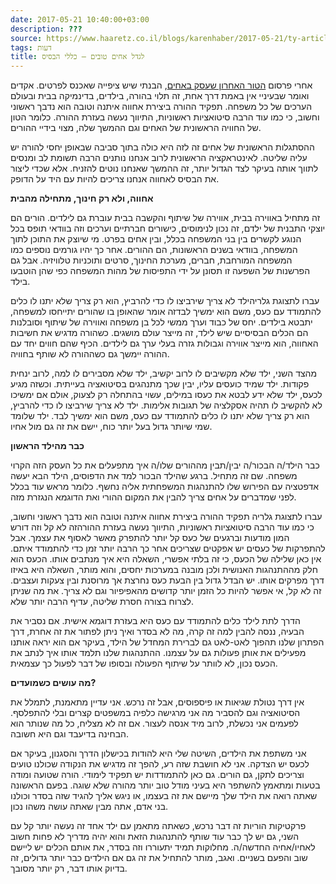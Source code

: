 ```yaml
---
date: 2017-05-21 10:40:00+03:00
description: ???
source: https://www.haaretz.co.il/blogs/karenhaber/2017-05-21/ty-article/0000017f-f8bb-d2d5-a9ff-f8bf73710000
tags: דעות
title: לגדל אחים טובים – כללי הבסיס
---
```


אחרי פרסום [הטור האחרון שעסק באחים](/blogs/karenhaber/2017-05-17/ty-article/0000017f-f8ab-ddde-abff-fcefe00a0000), הבנתי שיש ציפייה שאכנס לפרטים. אקדים ואומר שבעיניי אין באמת דרך אחת, זה תלוי בהורה, בילדים, בדינמיקה בבית ובעולם הערכים של כל משפחה. תפקיד ההורה ביצירת אחווה איתנה וטובה הוא נדבך ראשוני וחשוב, כי כמו עוד הרבה סיטואציות ראשוניות, התיווך נעשה בעזרת ההורה. כלומר הטון של החוויה הראשונית של האחים וגם ההמשך שלה, מצוי בידיי ההורים. 

ההסתגלות הראשונית של אחים זה לזה היא כולה בתוך סביבה שבאופן יחסי להורה יש עליה שליטה. לאינטראקציה הראשונית לרוב אנחנו נותנים הרבה תשומת לב ומנסים לתווך אותה בעיקר לצד הגדול יותר, זה ההמשך שאנחנו נוטים להזניח. אלא שכדי ליצור את הבסיס לאחווה אנחנו צריכים להיות עם היד על הדופק. 

**אחווה, ולא רק חינוך, מתחילה מהבית** 

זה מתחיל באווירה בבית, אווירה של שיתוף והקשבה בבית עוברת גם לילדים. הורים הם יוצקי התבנית של ילדם, זה נכון לנימוסים, כישורים חברתיים וערכים וזה בוודאי תופס בכל הנוגע לקשרים בין בני המשפחה בכלל, ובין אחים בפרט. מי שיוצק את התוכן לתוך המשפחה, בוודאי בשנים הראשונות, הם ההורים. אחר כך יהיו גורמים נוספים כמו המשפחה המורחבת, חברים, מערכת החינוך, סרטים ותוכניות טלוויזיה. אבל גם הפרשנות של השפעה זו תסונן על ידי התפיסות של מהות המשפחה כפי שהן הוטבעו בילד. 

 עברו לתצוגת גלריהילד לא צריך שירביצו לו כדי להרביץ, הוא רק צריך שלא יתנו לו כלים להתמודד עם כעס, משם הוא ימשיך לבדזה אומר שהאופן בו שהורים יתייחסו למשפחה, יתבטא בילדים. יחס של כבוד וערך ממשי לכל בן משפחה ואווירה של שיתוף וסובלנות הם הכלים הבסיסיים שיש לילד, זה מייצר עולם מושגים. כשהורה מדגיש את חשיבות האחווה, הוא מייצר אווירה וגבולות גזרה בעלי ערך גם לילדים. הכיף שהם חווים יחד עם ההורה יימשך גם כשההורה לא שותף בחוויה. 

מהצד השני, ילד שלא מקשיבים לו לרוב יקשיב, ילד שלא מסבירים לו למה, לרוב ינחית פקודות. ילד שמיד כועסים עליו, יבין שכך מתנהגים בסיטואציה בעייתית. וכשזה מגיע לכעס, ילד שלא ידע לבטא את כעסו במילים, עשוי בהתחלה רק לצעוק, אולם אם ימשיכו לא להקשיב לו תהיה אסקלציה של תגובות אלימות. ילד לא צריך שירביצו לו כדי להרביץ, הוא רק צריך שלא יתנו לו כלים להתמודד עם כעס, משם הוא ימשיך לבד. ילד שלומד שמי שיותר גדול בעל יותר כוח, יישם את זה גם מול אחיו. 

**כבר מהילד הראשון** 

כבר הילד/ה הבכור/ה יבין/תבין מההורים שלו/ה איך מתפעלים את כל העסק הזה הקרוי משפחה. שם זה מתחיל. ברגע שהילד הבכור למד את הדפוסים, הילד הבא יעשה אדפטציה עם הפירוש שלו להתנהגות המשפחתית אליה נחשף. כלומר מראש עוד בכלל לפני שמדברים על אחים צריך להבין את המקום ההורי ואת הדוגמא הנגזרת מזה. 

 עברו לתצוגת גלריה תפקיד ההורה ביצירת אחווה איתנה וטובה הוא נדבך ראשוני וחשוב, כי כמו עוד הרבה סיטואציות ראשוניות, התיווך נעשה בעזרת ההורהזה לא קל וזה דורש המון מודעות וברגעים של כעס קל יותר להתפרק מאשר לאסוף את עצמך. אבל להתפרקות של כעסים יש אפקטים שצריכים אחר כך הרבה יותר זמן כדי להתמודד איתם. אין כאן שלילה של הכעס, כי זה בלתי אפשרי, השאלה היא איך מנתבים אותו. הכעס הוא חלק מההתנהגות האנושית ולכן מובנה במערכות יחסים, והוא מותר, השאלה היא באיזו דרך מפרקים אותו. יש הבדל גדול בין הבעת כעס נחרצת אך מרוסנת ובין צעקות ועצבים. זה לא קל, אי אפשר להיות כל הזמן יותר קדושים מהאפיפיור וגם לא צריך. את מה שניתן לצרוח בצורה חסרת שליטה, עדיף הרבה יותר שלא. 

הדרך לתת לילד כלים להתמודד עם כעס היא בעזרת דוגמא אישית. אם נסביר את הבעיה, ננסה להבין למה זה קרה, מה לא בסדר ואיך ניתן לפתור את זה אחרת, דרך הפתרון שלנו תהפוך לאט-לאט גם לברירת המחדל של הילד, בעיקר אם הוא יראה אותנו מפעילים את אותן פעולות גם על עצמנו. ההתנהגות שלנו תלמד אותו איך לנתב את הכעס נכון, לא לוותר על שיתוף הפעולה ובסופו של דבר לפעול כך עצמאית. 

**מה עושים כשמועדים?** 

אין דרך נטולת שגיאות או פיספוסים, אבל זה נרכש. אני עדיין מתאמנת, לתמלל את הסיטואציה וגם להסביר מה אני מרגישה כלפיה במשפטים קצרים ובלי להתפלסף. לפעמים אני נכשלת, לרוב מיד אנסה לעצור. אם זה לא מצליח, כל מה שנותר הוא הבחינה בדיעבד וגם היא חשובה. 

אני משתפת את הילדים, השיטה שלי היא להודות בכישלון הדרך והסגנון, בעיקר אם לכעס יש הצדקה. אני לא חושבת שזה רע, להפך זה מדגיש את הנקודה שכולנו טועים וצריכים לתקן, גם הורים. גם כאן להתמודדות יש תפקיד לימודי. הורה שטועה ומודה בטעות ומתאמץ להשתפר היא בעיני מודל טוב יותר מהורה שלא שוגה. בפעם הראשונה שאתה רואה את הילד שלך מיישם את זה בעצמו, או ניגש אליך להגיד שזה בסדר וכולנו בני אדם, אתה מבין שאתה עושה משהו נכון. 

פרקטיקות הוריות זה דבר נרכש, כשאתה מתאמן עם ילד אחד זה נעשה יותר קל עם השני, גם יש לך כבר עוד שותף להתנהגות הזאת והוא יהיה מדריך לא פחות חשוב לאחיו/אחיה החדשה/ה. מחלוקות תמיד יתעוררו וזה בסדר, את אותם הכלים יש ליישם שוב והפעם בשניים. ואגב, מותר להתחיל את זה גם אם הילדים כבר יותר גדולים, זה בדיוק אותו דבר, רק יותר מסובך.